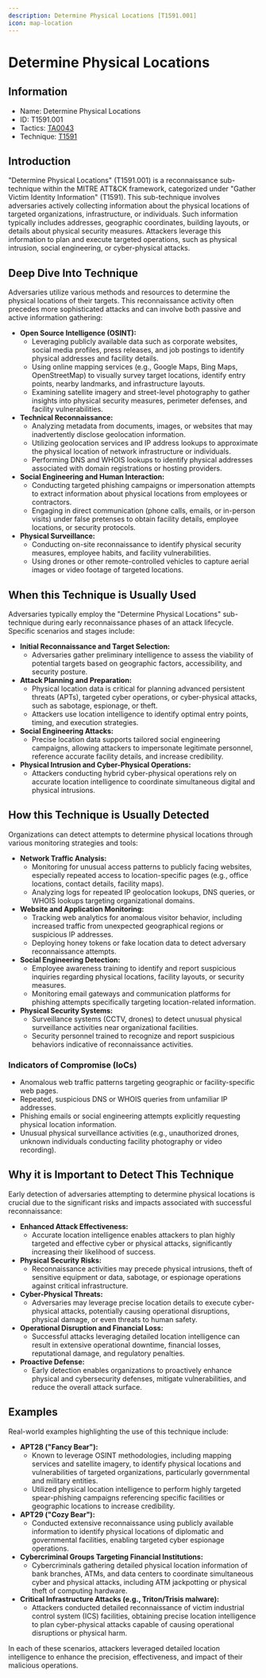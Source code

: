 ```yaml
---
description: Determine Physical Locations [T1591.001]
icon: map-location
---
```


# Determine Physical Locations

## Information

* Name: Determine Physical Locations
* ID: T1591.001
* Tactics: [TA0043](../)
* Technique: [T1591](./)

## Introduction

"Determine Physical Locations" (T1591.001) is a reconnaissance sub-technique within the MITRE ATT\&CK framework, categorized under "Gather Victim Identity Information" (T1591). This sub-technique involves adversaries actively collecting information about the physical locations of targeted organizations, infrastructure, or individuals. Such information typically includes addresses, geographic coordinates, building layouts, or details about physical security measures. Attackers leverage this information to plan and execute targeted operations, such as physical intrusion, social engineering, or cyber-physical attacks.

## Deep Dive Into Technique

Adversaries utilize various methods and resources to determine the physical locations of their targets. This reconnaissance activity often precedes more sophisticated attacks and can involve both passive and active information gathering:

* **Open Source Intelligence (OSINT):**
  * Leveraging publicly available data such as corporate websites, social media profiles, press releases, and job postings to identify physical addresses and facility details.
  * Using online mapping services (e.g., Google Maps, Bing Maps, OpenStreetMap) to visually survey target locations, identify entry points, nearby landmarks, and infrastructure layouts.
  * Examining satellite imagery and street-level photography to gather insights into physical security measures, perimeter defenses, and facility vulnerabilities.
* **Technical Reconnaissance:**
  * Analyzing metadata from documents, images, or websites that may inadvertently disclose geolocation information.
  * Utilizing geolocation services and IP address lookups to approximate the physical location of network infrastructure or individuals.
  * Performing DNS and WHOIS lookups to identify physical addresses associated with domain registrations or hosting providers.
* **Social Engineering and Human Interaction:**
  * Conducting targeted phishing campaigns or impersonation attempts to extract information about physical locations from employees or contractors.
  * Engaging in direct communication (phone calls, emails, or in-person visits) under false pretenses to obtain facility details, employee locations, or security protocols.
* **Physical Surveillance:**
  * Conducting on-site reconnaissance to identify physical security measures, employee habits, and facility vulnerabilities.
  * Using drones or other remote-controlled vehicles to capture aerial images or video footage of targeted locations.

## When this Technique is Usually Used

Adversaries typically employ the "Determine Physical Locations" sub-technique during early reconnaissance phases of an attack lifecycle. Specific scenarios and stages include:

* **Initial Reconnaissance and Target Selection:**
  * Adversaries gather preliminary intelligence to assess the viability of potential targets based on geographic factors, accessibility, and security posture.
* **Attack Planning and Preparation:**
  * Physical location data is critical for planning advanced persistent threats (APTs), targeted cyber operations, or cyber-physical attacks, such as sabotage, espionage, or theft.
  * Attackers use location intelligence to identify optimal entry points, timing, and execution strategies.
* **Social Engineering Attacks:**
  * Precise location data supports tailored social engineering campaigns, allowing attackers to impersonate legitimate personnel, reference accurate facility details, and increase credibility.
* **Physical Intrusion and Cyber-Physical Operations:**
  * Attackers conducting hybrid cyber-physical operations rely on accurate location intelligence to coordinate simultaneous digital and physical intrusions.

## How this Technique is Usually Detected

Organizations can detect attempts to determine physical locations through various monitoring strategies and tools:

* **Network Traffic Analysis:**
  * Monitoring for unusual access patterns to publicly facing websites, especially repeated access to location-specific pages (e.g., office locations, contact details, facility maps).
  * Analyzing logs for repeated IP geolocation lookups, DNS queries, or WHOIS lookups targeting organizational domains.
* **Website and Application Monitoring:**
  * Tracking web analytics for anomalous visitor behavior, including increased traffic from unexpected geographical regions or suspicious IP addresses.
  * Deploying honey tokens or fake location data to detect adversary reconnaissance attempts.
* **Social Engineering Detection:**
  * Employee awareness training to identify and report suspicious inquiries regarding physical locations, facility layouts, or security measures.
  * Monitoring email gateways and communication platforms for phishing attempts specifically targeting location-related information.
* **Physical Security Systems:**
  * Surveillance systems (CCTV, drones) to detect unusual physical surveillance activities near organizational facilities.
  * Security personnel trained to recognize and report suspicious behaviors indicative of reconnaissance activities.

### Indicators of Compromise (IoCs)

* Anomalous web traffic patterns targeting geographic or facility-specific web pages.
* Repeated, suspicious DNS or WHOIS queries from unfamiliar IP addresses.
* Phishing emails or social engineering attempts explicitly requesting physical location information.
* Unusual physical surveillance activities (e.g., unauthorized drones, unknown individuals conducting facility photography or video recording).

## Why it is Important to Detect This Technique

Early detection of adversaries attempting to determine physical locations is crucial due to the significant risks and impacts associated with successful reconnaissance:

* **Enhanced Attack Effectiveness:**
  * Accurate location intelligence enables attackers to plan highly targeted and effective cyber or physical attacks, significantly increasing their likelihood of success.
* **Physical Security Risks:**
  * Reconnaissance activities may precede physical intrusions, theft of sensitive equipment or data, sabotage, or espionage operations against critical infrastructure.
* **Cyber-Physical Threats:**
  * Adversaries may leverage precise location details to execute cyber-physical attacks, potentially causing operational disruptions, physical damage, or even threats to human safety.
* **Operational Disruption and Financial Loss:**
  * Successful attacks leveraging detailed location intelligence can result in extensive operational downtime, financial losses, reputational damage, and regulatory penalties.
* **Proactive Defense:**
  * Early detection enables organizations to proactively enhance physical and cybersecurity defenses, mitigate vulnerabilities, and reduce the overall attack surface.

## Examples

Real-world examples highlighting the use of this technique include:

* **APT28 ("Fancy Bear"):**
  * Known to leverage OSINT methodologies, including mapping services and satellite imagery, to identify physical locations and vulnerabilities of targeted organizations, particularly governmental and military entities.
  * Utilized physical location intelligence to perform highly targeted spear-phishing campaigns referencing specific facilities or geographic locations to increase credibility.
* **APT29 ("Cozy Bear"):**
  * Conducted extensive reconnaissance using publicly available information to identify physical locations of diplomatic and governmental facilities, enabling targeted cyber espionage operations.
* **Cybercriminal Groups Targeting Financial Institutions:**
  * Cybercriminals gathering detailed physical location information of bank branches, ATMs, and data centers to coordinate simultaneous cyber and physical attacks, including ATM jackpotting or physical theft of computing hardware.
* **Critical Infrastructure Attacks (e.g., Triton/Trisis malware):**
  * Attackers conducted detailed reconnaissance of victim industrial control system (ICS) facilities, obtaining precise location intelligence to plan cyber-physical attacks capable of causing operational disruptions or physical harm.

In each of these scenarios, attackers leveraged detailed location intelligence to enhance the precision, effectiveness, and impact of their malicious operations.
